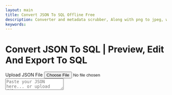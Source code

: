 ```yaml
---
layout: main
title: Convert JSON To SQL Offline Free
description: Converter and metadata scrubber, Along with png to jpeg, wav to mp3, Recet Image & Much more;
keywords: 
---
```

<script src="https://cdn.jsdelivr.net/npm/sql-formatter@12.2.0/dist/sql-formatter.min.js"></script>
<script src="https://code.jquery.com/jquery-3.6.0.min.js"></script>
<script src="https://cdn.jsdelivr.net/npm/jsonview@1.2.0/dist/jquery.jsonview.min.js"></script>
<link href="https://cdn.jsdelivr.net/npm/jsonview@1.2.0/dist/jquery.jsonview.min.css" rel="stylesheet">



<h1>Convert JSON To SQL | Preview, Edit And Export To SQL</h1>
<!-- Tool section -->
<section class="tool-section container">
    <div class="upload-section">
        <label for="json-file" class="upload-label">Upload JSON File</label>
        <input type="file" id="json-file" accept=".json">
    </div>

<div id="loader" style="display:none;">⏳ Loading file...</div>
    <div style="width: 99%; justify-content: flex-end; margin-top: 1rem; position: sticky; display:none;"
        id="exportOptions">
        <label class="export-label" onclick="convertToSQL()"><u>Convert JSON To SQL</u></label>
    </div>
</section>
<div id="json-tool-wrapper">
  <div id="json-editor-container">
   <textarea id="json-editor" placeholder="Paste your JSON here... or upload file"></textarea>
  </div>
  <div id="json-viewer-container" style="display: flex; justify-content:start;">
   <div id="json-tree-viewer" style="display: flex; justify-content:start;"></div>
  </div>
</div>
<div style="min-width: 100%; display:none; justify-content: flex-end; margin-top: 1rem; margin-bottom: 1rem;" id="exportButtons">
 <label class="export-label" onclick="exportToSQL()"><u> Export To SQL</u></label>
 <label class="export-label" onclick="showJson()"><u>Show JSON</u></label>
</div>
   <textarea id="sql-viewer" placeholder="Data Will Be Displayed Here" style="display:none; width: 98%; margin-left: 1rem; height: 68vh;"></textarea>

<script src="/assets/js/json-to-sql.js"></script>

